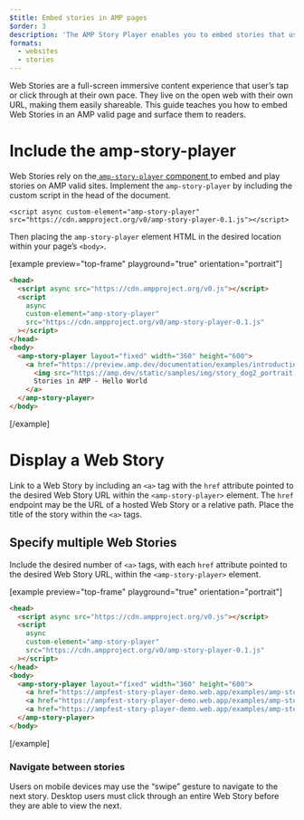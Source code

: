 ```yaml
---
$title: Embed stories in AMP pages
$order: 3
description: 'The AMP Story Player enables you to embed stories that users are able to tap or click through, inside of a web page. Follow this step-by-step guide to learn how.'
formats:
  - websites
  - stories
---
```


Web Stories are a full-screen immersive content experience that user’s tap or click through at their own pace. They live on the open web with their own URL, making them easily shareable. This guide teaches you how to embed Web Stories in an AMP valid page and surface them to readers. 

# Include the amp-story-player

Web Stories rely on the[ `amp-story-player` component ](https://github.com/ampproject/amphtml/blob/main/extensions/amp-story-player/0.1/amp-story-player.md)to embed and play stories on AMP valid sites. Implement the `amp-story-player` by including the custom script in the head of the document.

`<script async custom-element="amp-story-player" src="https://cdn.ampproject.org/v0/amp-story-player-0.1.js"></script>`

Then placing the `amp-story-player` element HTML in the desired location within your page’s `<body>`.

[example preview="top-frame" playground="true" orientation="portrait"]
```html
<head>
  <script async src="https://cdn.ampproject.org/v0.js"></script>
  <script
    async
    custom-element="amp-story-player"
    src="https://cdn.ampproject.org/v0/amp-story-player-0.1.js"
  ></script>
</head>
<body>
  <amp-story-player layout="fixed" width="360" height="600">
    <a href="https://preview.amp.dev/documentation/examples/introduction/stories_in_amp/">
      <img src="https://amp.dev/static/samples/img/story_dog2_portrait.jpg" width="360" height="600" loading="lazy" data-amp-story-player-poster-img>
      Stories in AMP - Hello World
    </a>
  </amp-story-player>
</body>
```
[/example]

# Display a Web Story 

Link to a Web Story by including an `<a>` tag with the `href` attribute pointed to the desired Web Story URL within the `<amp-story-player>` element. The `href` endpoint may be the URL of a hosted Web Story or a relative path. Place the title of the story within the `<a>` tags.

## Specify multiple Web Stories

Include the desired number of `<a>` tags, with each `href` attribute pointed to the desired Web Story URL, within the `<amp-story-player>` element.

[example preview="top-frame" playground="true" orientation="portrait"]
```html
<head>
  <script async src="https://cdn.ampproject.org/v0.js"></script>
  <script
    async
    custom-element="amp-story-player"
    src="https://cdn.ampproject.org/v0/amp-story-player-0.1.js"
  ></script>
</head>
<body>
  <amp-story-player layout="fixed" width="360" height="600">
    <a href="https://ampfest-story-player-demo.web.app/examples/amp-story/AMPFestPlayerDemo/s1"></a>
    <a href="https://ampfest-story-player-demo.web.app/examples/amp-story/AMPFestPlayerDemo/s2"></a>
    <a href="https://ampfest-story-player-demo.web.app/examples/amp-story/AMPFestPlayerDemo/s3"></a>
  </amp-story-player>
</body>
```
[/example]

### Navigate between stories

Users on mobile devices may use the “swipe” gesture to navigate to the next story. Desktop users must click through an entire Web Story before they are able to view the next.